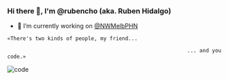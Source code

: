 ### Hi there 👋, I'm @rubencho (aka. Ruben Hidalgo)

- 🔭 I’m currently working on [@NWMelbPHN](https://twitter.com/nwmelbphn)

```
«There's two kinds of people, my friend...
    
                                                          ... and you code.»
```                                                    
                                                    
![code](https://user-images.githubusercontent.com/1182173/156495677-5f1221b8-2bdd-4e3e-a388-d85eeacf08d3.jpg)


<!--
**rubencho/rubencho** is a ✨ _special_ ✨ repository because its `README.md` (this file) appears on your GitHub profile.

Here are some ideas to get you started:

- 🔭 I’m currently working on ...
- 🌱 I’m currently learning ...
- 👯 I’m looking to collaborate on ...
- 🤔 I’m looking for help with ...
- 💬 Ask me about ...
- 📫 How to reach me: ...
- 😄 Pronouns: ...
- ⚡ Fun fact: ...
-->
